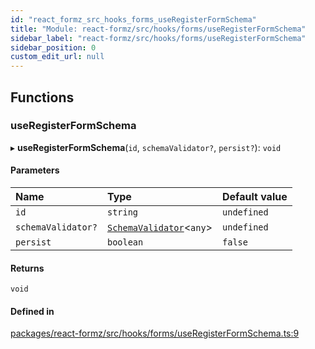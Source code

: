 ```yaml
---
id: "react_formz_src_hooks_forms_useRegisterFormSchema"
title: "Module: react-formz/src/hooks/forms/useRegisterFormSchema"
sidebar_label: "react-formz/src/hooks/forms/useRegisterFormSchema"
sidebar_position: 0
custom_edit_url: null
---
```


## Functions

### useRegisterFormSchema

▸ **useRegisterFormSchema**(`id`, `schemaValidator?`, `persist?`): `void`

#### Parameters

| Name | Type | Default value |
| :------ | :------ | :------ |
| `id` | `string` | `undefined` |
| `schemaValidator?` | [`SchemaValidator`](../classes/react_formz_src_models_SchemaValidator.SchemaValidator.md)<`any`\> | `undefined` |
| `persist` | `boolean` | `false` |

#### Returns

`void`

#### Defined in

[packages/react-formz/src/hooks/forms/useRegisterFormSchema.ts:9](https://github.com/ZerryStack/react-formz/blob/main/packages/react-formz/src/hooks/forms/useRegisterFormSchema.ts#L9)

